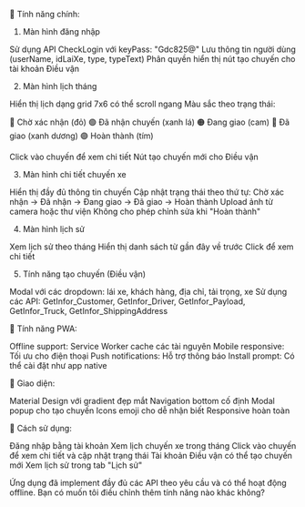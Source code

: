 🚚 Tính năng chính:
1. Màn hình đăng nhập

Sử dụng API CheckLogin với keyPass: "Gdc825@"
Lưu thông tin người dùng (userName, idLaiXe, type, typeText)
Phân quyền hiển thị nút tạo chuyến cho tài khoản Điều vận

2. Màn hình lịch tháng

Hiển thị lịch dạng grid 7x6 có thể scroll ngang
Màu sắc theo trạng thái:

🔴 Chờ xác nhận (đỏ)
🟢 Đã nhận chuyến (xanh lá)
🟠 Đang giao (cam)
🔵 Đã giao (xanh dương)
🟣 Hoàn thành (tím)


Click vào chuyến để xem chi tiết
Nút tạo chuyến mới cho Điều vận

3. Màn hình chi tiết chuyến xe

Hiển thị đầy đủ thông tin chuyến
Cập nhật trạng thái theo thứ tự: Chờ xác nhận → Đã nhận → Đang giao → Đã giao → Hoàn thành
Upload ảnh từ camera hoặc thư viện
Không cho phép chỉnh sửa khi "Hoàn thành"

4. Màn hình lịch sử

Xem lịch sử theo tháng
Hiển thị danh sách từ gần đây về trước
Click để xem chi tiết

5. Tính năng tạo chuyến (Điều vận)

Modal với các dropdown: lái xe, khách hàng, địa chỉ, tải trọng, xe
Sử dụng các API: GetInfor_Customer, GetInfor_Driver, GetInfor_Payload, GetInfor_Truck, GetInfor_ShippingAddress

🔧 Tính năng PWA:

Offline support: Service Worker cache các tài nguyên
Mobile responsive: Tối ưu cho điện thoại
Push notifications: Hỗ trợ thông báo
Install prompt: Có thể cài đặt như app native

🎨 Giao diện:

Material Design với gradient đẹp mắt
Navigation bottom cố định
Modal popup cho tạo chuyến
Icons emoji cho dễ nhận biết
Responsive hoàn toàn

📱 Cách sử dụng:

Đăng nhập bằng tài khoản
Xem lịch chuyến xe trong tháng
Click vào chuyến để xem chi tiết và cập nhật trạng thái
Tài khoản Điều vận có thể tạo chuyến mới
Xem lịch sử trong tab "Lịch sử"

Ứng dụng đã implement đầy đủ các API theo yêu cầu và có thể hoạt động offline. Bạn có muốn tôi điều chỉnh thêm tính năng nào khác không?
